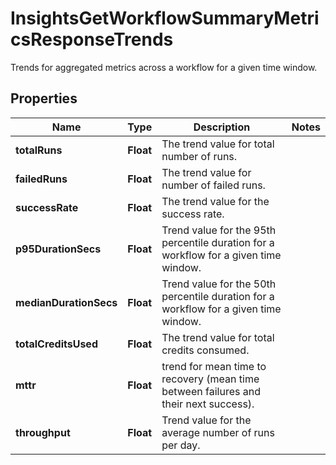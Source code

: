 

# InsightsGetWorkflowSummaryMetricsResponseTrends

Trends for aggregated metrics across a workflow for a given time window.

## Properties

| Name | Type | Description | Notes |
|------------ | ------------- | ------------- | -------------|
|**totalRuns** | **Float** | The trend value for total number of runs. |  |
|**failedRuns** | **Float** | The trend value for number of failed runs. |  |
|**successRate** | **Float** | The trend value for the success rate. |  |
|**p95DurationSecs** | **Float** | Trend value for the 95th percentile duration for a workflow for a given time window. |  |
|**medianDurationSecs** | **Float** | Trend value for the 50th percentile duration for a workflow for a given time window. |  |
|**totalCreditsUsed** | **Float** | The trend value for total credits consumed. |  |
|**mttr** | **Float** | trend for mean time to recovery (mean time between failures and their next success). |  |
|**throughput** | **Float** | Trend value for the average number of runs per day. |  |



